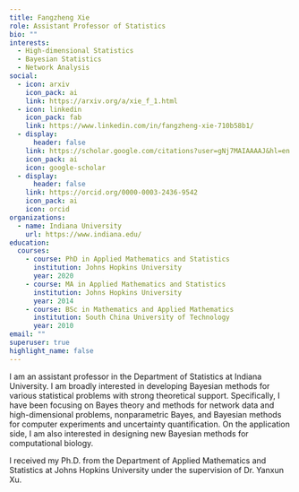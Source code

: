 ```yaml
---
title: Fangzheng Xie
role: Assistant Professor of Statistics
bio: ""
interests:
  - High-dimensional Statistics
  - Bayesian Statistics
  - Network Analysis
social:
  - icon: arxiv
    icon_pack: ai
    link: https://arxiv.org/a/xie_f_1.html
  - icon: linkedin
    icon_pack: fab
    link: https://www.linkedin.com/in/fangzheng-xie-710b58b1/
  - display:
      header: false
    link: https://scholar.google.com/citations?user=gNj7MAIAAAAJ&hl=en
    icon_pack: ai
    icon: google-scholar
  - display:
      header: false
    link: https://orcid.org/0000-0003-2436-9542
    icon_pack: ai
    icon: orcid
organizations:
  - name: Indiana University
    url: https://www.indiana.edu/
education:
  courses:
    - course: PhD in Applied Mathematics and Statistics
      institution: Johns Hopkins University
      year: 2020
    - course: MA in Applied Mathematics and Statistics
      institution: Johns Hopkins University
      year: 2014
    - course: BSc in Mathematics and Applied Mathematics
      institution: South China University of Technology
      year: 2010
email: ""
superuser: true
highlight_name: false
---
```

I am an assistant professor in the Department of Statistics at Indiana University. I am broadly interested in developing Bayesian methods for various statistical problems with strong theoretical support. Specifically, I have been focusing on Bayes theory and methods for network data and high-dimensional problems, nonparametric Bayes, and Bayesian methods for computer experiments and uncertainty quantification. On the application side, I am also interested in designing new Bayesian methods for computational biology.

I received my Ph.D. from the Department of Applied Mathematics and Statistics at Johns Hopkins University under the supervision of Dr. Yanxun Xu.
